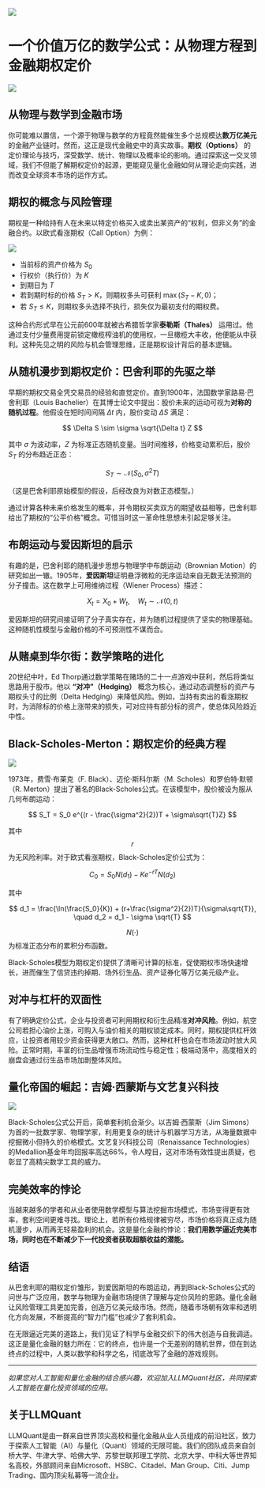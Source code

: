 ![](https://fastly.jsdelivr.net/gh/bucketio/img11@main/2024/10/21/1729466068183-23134fce-3131-4262-b18c-f378d71af4f6.gif)

# 一个价值万亿的数学公式：从物理方程到金融期权定价

![](https://fastly.jsdelivr.net/gh/bucketio/img9@main/2024/10/20/1729465031968-b3c8959e-1d37-4b8a-91b1-b0b0dfe25143.png)

## 从物理与数学到金融市场

你可能难以置信，一个源于物理与数学的方程竟然能催生多个总规模达**数万亿美元**的金融产业链时。然而，这正是现代金融史中的真实故事。**期权（Options）** 的定价理论与技巧，深受数学、统计、物理以及概率论的影响。通过探索这一交叉领域，我们不但能了解期权定价的起源，更能窥见量化金融如何从理论走向实践，进而改变全球资本市场的运作方式。

## 期权的概念与风险管理

期权是一种给持有人在未来以特定价格买入或卖出某资产的“权利，但非义务”的金融合约。以欧式看涨期权（Call Option）为例：

![](https://fastly.jsdelivr.net/gh/bucketio/img10@main/2024/12/07/1733585704642-512cadf5-b279-4dcd-9bbe-af74db3333b4.png)

- 当前标的资产价格为 $S_0$  
- 行权价（执行价）为 $K$  
- 到期日为 $T$  
- 若到期时标的价格 $S_T > K$，则期权多头可获利 $\max(S_T - K,0)$；  
- 若 $S_T \leq K$，则期权多头选择不执行，损失仅为最初支付的期权费。

这种合约形式早在公元前600年就被古希腊哲学家**泰勒斯（Thales）** 运用过。他通过支付少量费用提前锁定橄榄榨油机的使用权，一旦橄榄大丰收，他便能从中获利。这种先见之明的风险与机会管理思维，正是期权设计背后的基本逻辑。

## 从随机漫步到期权定价：巴舍利耶的先驱之举

早期的期权交易全凭交易员的经验和直觉定价。直到1900年，法国数学家路易·巴舍利耶（Louis Bachelier）在其博士论文中提出：股价未来的运动可视为**对称的随机过程**。他假设在短时间间隔 $\Delta t$ 内，股价变动 $\Delta S$ 满足：

$$
\Delta S \sim \sigma \sqrt{\Delta t} Z
$$

其中 $\sigma$ 为波动率，$Z$ 为标准正态随机变量。当时间推移，价格变动累积后，股价 $S_T$ 的分布趋近正态：

$$
S_T \sim \mathcal{N}(S_0, \sigma^2 T)
$$

（这是巴舍利耶原始模型的假设，后经改良为对数正态模型。）

通过计算各种未来价格发生的概率，并令期权买卖双方的期望收益相等，巴舍利耶给出了期权的“公平价格”概念。可惜当时这一革命性思想未引起足够关注。

## 布朗运动与爱因斯坦的启示

有趣的是，巴舍利耶的随机漫步思想与物理学中布朗运动（Brownian Motion）的研究如出一辙。1905年，**爱因斯坦**证明悬浮微粒的无序运动来自无数无法预测的分子撞击。这在数学上可用维纳过程（Wiener Process）描述：

$$
X_t = X_0 + W_t, \quad W_t \sim \mathcal{N}(0,t)
$$

爱因斯坦的研究间接证明了分子真实存在，并为随机过程提供了坚实的物理基础。这种随机性模型与金融价格的不可预测性不谋而合。

## 从赌桌到华尔街：数学策略的进化

20世纪中叶，Ed Thorp通过数学策略在赌场的二十一点游戏中获利，然后将类似思路用于股市。他以 **“对冲”（Hedging）** 概念为核心，通过动态调整标的资产与期权头寸的比例（Delta Hedging）来降低风险。例如，当持有卖出的看涨期权时，为消除标的价格上涨带来的损失，可对应持有部分标的资产，使总体风险趋近中性。

## Black-Scholes-Merton：期权定价的经典方程

![](https://fastly.jsdelivr.net/gh/bucketio/img16@main/2024/12/07/1733585830007-52017b1b-3df3-47dc-a4c5-83c490273f40.png)

1973年，费雪·布莱克（F. Black）、迈伦·斯科尔斯（M. Scholes）和罗伯特·默顿（R. Merton）提出了著名的Black-Scholes公式。在该模型中，股价被设为服从几何布朗运动：

$$
S_T = S_0 e^{(r - \frac{\sigma^2}{2})T + \sigma\sqrt{T}Z}
$$

其中 $$r$$ 为无风险利率。对于欧式看涨期权，Black-Scholes定价公式为：

$$
C_0 = S_0 N(d_1) - K e^{-rT}N(d_2)
$$

其中

$$
d_1 = \frac{\ln(\frac{S_0}{K}) + (r+\frac{\sigma^2}{2})T}{\sigma\sqrt{T}}, \quad d_2 = d_1 - \sigma \sqrt{T}
$$

$$N(\cdot)$$ 为标准正态分布的累积分布函数。

Black-Scholes模型为期权定价提供了清晰可计算的标准，促使期权市场快速增长，进而催生了信贷违约掉期、场外衍生品、资产证券化等万亿美元级产业。

## 对冲与杠杆的双面性

有了明确定价公式，企业与投资者可利用期权和衍生品精准**对冲风险**。例如，航空公司若担心油价上涨，可购入与油价相关的期权锁定成本。同时，期权提供杠杆效应，让投资者用较少资金获得更大敞口。然而，这种杠杆也会在市场波动时放大风险。正常时期，丰富的衍生品增强市场流动性与稳定性；极端动荡中，高度相关的崩盘会通过衍生品市场加剧整体风险。

## 量化帝国的崛起：吉姆·西蒙斯与文艺复兴科技

![](https://fastly.jsdelivr.net/gh/bucketio/img6@main/2024/12/07/1733585876241-95f9b25c-8662-4987-aed1-baf7e76cec70.png)

Black-Scholes公式公开后，简单套利机会渐少。以吉姆·西蒙斯（Jim Simons）为首的一批数学家、物理学家，利用更复杂的统计与机器学习方法，从海量数据中挖掘微小但持久的价格模式。文艺复兴科技公司（Renaissance Technologies）的Medallion基金年均回报率高达66%，令人瞠目，这对市场有效性提出质疑，也彰显了高精尖数学工具的威力。

## 完美效率的悖论

当越来越多的学者和从业者使用数学模型与算法挖掘市场模式，市场变得更有效率，套利空间更难寻找。理论上，若所有价格规律被穷尽，市场价格将真正成为随机漫步，从而再无轻易盈利的机会。这是量化金融的悖论：**我们用数学逼近完美市场，同时也在不断减少下一代投资者获取超额收益的潜能。**

## 结语

从巴舍利耶的期权定价雏形，到爱因斯坦的布朗运动，再到Black-Scholes公式的问世与广泛应用，数学与物理为金融市场提供了理解与定价风险的思路。量化金融让风险管理工具更加完善，创造万亿美元级市场。然而，随着市场朝有效率和透明化方向发展，不断提高的“智力门槛”也减少了套利机会。

在无限逼近完美的道路上，我们见证了科学与金融交织下的伟大创造与自我调适。这正是量化金融的魅力所在：它的终点，也许是一个无差别的随机世界，但在到达终点的过程中，人类以数学和科学之名，彻底改写了金融的游戏规则。

---

*如果您对人工智能和量化金融的结合感兴趣，欢迎加入LLMQuant社区，共同探索人工智能在量化投资领域的应用。*

## 关于LLMQuant

LLMQuant是由一群来自世界顶尖高校和量化金融从业人员组成的前沿社区，致力于探索人工智能（AI）与量化（Quant）领域的无限可能。我们的团队成员来自剑桥大学、牛津大学、哈佛大学、苏黎世联邦理工学院、北京大学、中科大等世界知名高校，外部顾问来自Microsoft、HSBC、Citadel、Man Group、Citi、Jump Trading、国内顶尖私募等一流企业。
